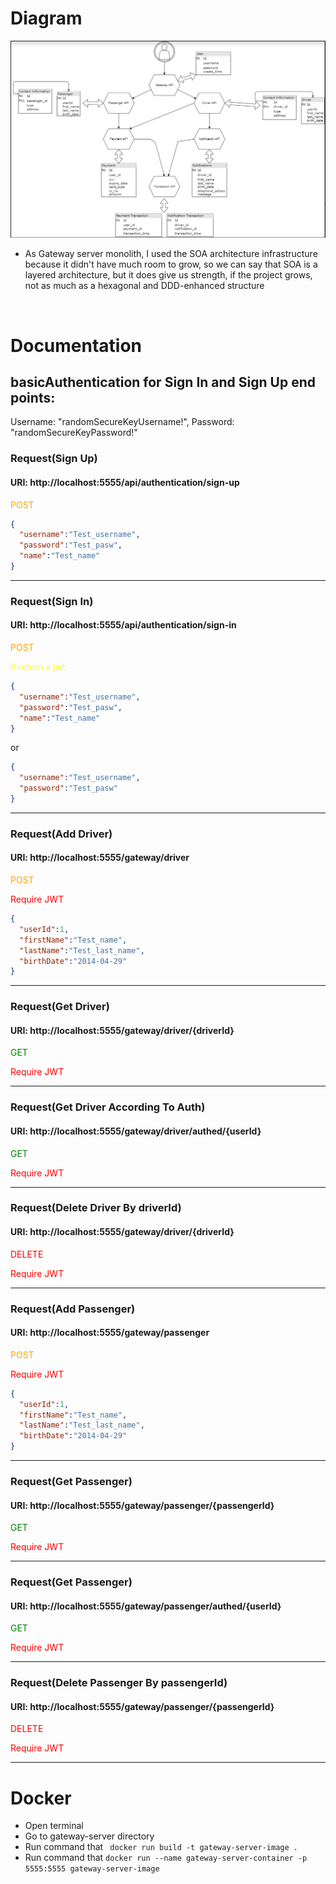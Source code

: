 # Diagram

<img src="img.png"/>

- As Gateway server monolith, I used the SOA architecture infrastructure because it didn't have much room to grow, so we can say that SOA is a layered architecture, but it does give us strength, if the project grows, not as much as a hexagonal and DDD-enhanced structure

<br/>

# Documentation

## basicAuthentication for Sign In and Sign Up end points: 
Username: "randomSecureKeyUsername!", Password: "randomSecureKeyPassword!"

### Request(Sign Up)

#### URI: http://localhost:5555/api/authentication/sign-up
<span style="color:orange">POST</span>
```json
{
  "username":"Test_username",
  "password":"Test_pasw",
  "name":"Test_name"
}
```
<hr/>

### Request(Sign In)
#### URI: http://localhost:5555/api/authentication/sign-in
<span style="color:orange">POST</span>

<span style="color:yellow">It return a jwt</span>
```json
{
  "username":"Test_username",
  "password":"Test_pasw",
  "name":"Test_name"
}
```

or

```json
{
  "username":"Test_username",
  "password":"Test_pasw"
}
```

<hr/>

### Request(Add Driver)
#### URI: http://localhost:5555/gateway/driver
<span style="color:orange">POST</span>

<span style="color:red">Require JWT</span>
```json
{
  "userId":1,
  "firstName":"Test_name",
  "lastName":"Test_last_name",
  "birthDate":"2014-04-29"
}
```

<hr/>

### Request(Get Driver)
#### URI: http://localhost:5555/gateway/driver/{driverId}
<span style="color:green">GET</span>

<span style="color:red">Require JWT</span>

<hr/>

### Request(Get Driver According To Auth)
#### URI: http://localhost:5555/gateway/driver/authed/{userId}
<span style="color:green">GET</span>

<span style="color:red">Require JWT</span>

<hr/>

### Request(Delete Driver By driverId)
#### URI: http://localhost:5555/gateway/driver/{driverId}
<span style="color:red">DELETE</span>

<span style="color:red">Require JWT</span>

<hr/>

### Request(Add Passenger)
#### URI: http://localhost:5555/gateway/passenger
<span style="color:orange">POST</span>

<span style="color:red">Require JWT</span>
```json
{
  "userId":1,
  "firstName":"Test_name",
  "lastName":"Test_last_name",
  "birthDate":"2014-04-29"
}
```

<hr/>

### Request(Get Passenger)
#### URI: http://localhost:5555/gateway/passenger/{passengerId}
<span style="color:green">GET</span>

<span style="color:red">Require JWT</span>

<hr/>

### Request(Get Passenger)
#### URI: http://localhost:5555/gateway/passenger/authed/{userId}
<span style="color:green">GET</span>

<span style="color:red">Require JWT</span>

<hr/>

### Request(Delete Passenger By passengerId)
#### URI: http://localhost:5555/gateway/passenger/{passengerId}
<span style="color:red">DELETE</span>

<span style="color:red">Require JWT</span>

<hr/>

# Docker

- Open terminal
- Go to gateway-server directory
- Run command that ``` docker run build -t gateway-server-image .```
- Run command that ``` docker run --name gateway-server-container -p 5555:5555 gateway-server-image ```